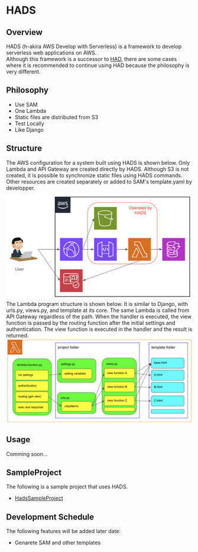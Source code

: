 # HADS
## Overview
HADS (h-akira AWS Develop with Serverless) is a framework to develop serverless web applications on AWS.  
Although this framework is a successor to [HAD](https://github.com/h-akira/had), 
there are some cases where it is recommended to continue using HAD because the philosophy is very different.

## Philosophy
- Use SAM
- One Lambda
- Static files are distributed from S3
- Test Locally
- Like Django

## Structure
The AWS configuration for a system built using HADS is shown below. 
Only Lambda and API Gateway are created directly by HADS. 
Although S3 is not created, 
it is possible to synchronize static files using HADS commands.
Other resources are created separately or added to SAM's template.yaml by developper.
![structure](images/structure.png)  
The Lambda program structure is shown below. 
It is similar to Django, with urls.py, views.py, and template at its core. 
The same Lambda is called from API Gateway regardless of the path. 
When the handler is executed, the view function is passed by the routing function after the initial settings and authentication.
The view function is executed in the handler and the result is returned.
![lambda](images/lambda.png)  

## Usage
Comming soon...

## SampleProject
The following is a sample project that uses HADS.
- [HadsSampleProject](https://github.com/h-akira/HadsSampleProject)

## Development Schedule
The following features will be added later date:
- Genarete SAM and other templates

